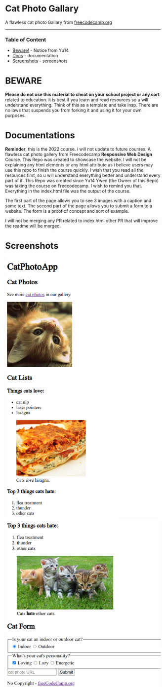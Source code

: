 
# Cat Photo Gallary

A flawless cat photo Gallary from [freecodecamp.org](https://www.freecodecamp.org/learn/2022/responsive-web-design/#learn-html-by-building-a-cat-photo-app)

---

### Table of Content

<ul>
  <li> <a href="#beware">Beware!</a> - Notice from Yu14 </li>
  <li> <a href="#documentations">Docs</a> - documentation </li>
  <li> <a href="#screenshots">Screenshots</a> - screenshots </li>
</ul>

# BEWARE

**Please do not use this material to cheat on your school project or any sort** related to education.
it is best if you learn and read resources so u will understand everything.
Think of this as a template and take insp.
There are no laws that suspends you from forking it and using it for your own purposes.

# Documentations

**Reminder**, this is the 2022 course. i will not update to future courses. 
A flawless cat photo gallery from Freecodecamp **Responsive Web Design** Course. This Repo was created to showcase the website.
I will not be explaining any html elements or any html attribute as i believe users may use this repo to finish the course quickly.
I wish that you read all the resources first, so u will understand everything better and understand every part of it. This Repo 
was created since Yu14 Ywen (the Owner of this Repo) was taking the course on Freecodecamp. I wish to remind you that. Everything in the index.html file was the output of the course. 


The first part of the page allows you to see 3 images with a caption and some text.
The second part of the page allows you to submit a form to a website. The form is a proof of concept and sort of example. 

I will not be merging any PR related to index.html
other PR that will improve the readme will be merged. 


# Screenshots

![Screenshot 1 show casing the website](p1.png)
![Screenshot 2 show casing the website](p2.png)


